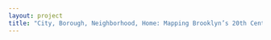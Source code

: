 ```yaml
--- 
layout: project 
title: "City, Borough, Neighborhood, Home: Mapping Brooklyn’s 20th Century Urban Identity" 
---
```




